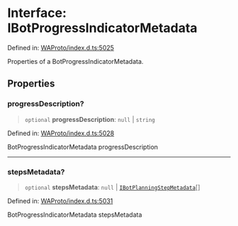 # Interface: IBotProgressIndicatorMetadata

Defined in: [WAProto/index.d.ts:5025](https://github.com/Fokusdotid/Baileys/blob/deec6cc75a88a82eaeedf16b76aa9218b2c772e3/WAProto/index.d.ts#L5025)

Properties of a BotProgressIndicatorMetadata.

## Properties

### progressDescription?

> `optional` **progressDescription**: `null` \| `string`

Defined in: [WAProto/index.d.ts:5028](https://github.com/Fokusdotid/Baileys/blob/deec6cc75a88a82eaeedf16b76aa9218b2c772e3/WAProto/index.d.ts#L5028)

BotProgressIndicatorMetadata progressDescription

***

### stepsMetadata?

> `optional` **stepsMetadata**: `null` \| [`IBotPlanningStepMetadata`](../namespaces/BotProgressIndicatorMetadata/interfaces/IBotPlanningStepMetadata.md)[]

Defined in: [WAProto/index.d.ts:5031](https://github.com/Fokusdotid/Baileys/blob/deec6cc75a88a82eaeedf16b76aa9218b2c772e3/WAProto/index.d.ts#L5031)

BotProgressIndicatorMetadata stepsMetadata
